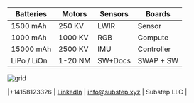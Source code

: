 |**Batteries**| **Motors** | **Sensors** | **Boards**|
|--|--|--|--|
|1500 mAh| 250 KV|LWIR |Sensor|
| 1000  mAh| 1000 KV|RGB|Compute|
|15000 mAh| 2500 KV|IMU|Controller|
|LiPo / LiOn | 1-20 NM | SW+Docs | SWAP + SW |


![grid](https://img.freepik.com/free-vector/dark-background-with-purple-squares_1053-430.jpg)

|\+14158123326 | [LinkedIn](https://linkedin.com/company/substep)  | info@substep.xyz | Substep LLC |

